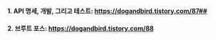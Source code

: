 #### 1. API 명세, 개발, 그리고 테스트: https://dogandbird.tistory.com/87##
#### 2. 브루트 포스: https://dogandbird.tistory.com/88
